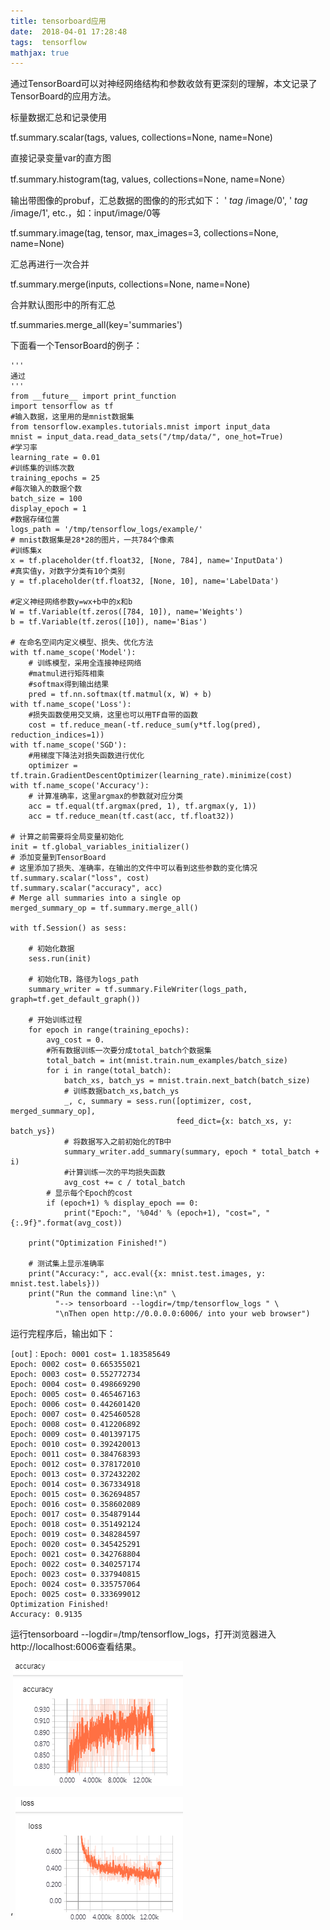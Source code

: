 ```yaml
---
title: tensorboard应用
date:  2018-04-01 17:28:48
tags:  tensorflow
mathjax: true
---
```

通过TensorBoard可以对神经网络结构和参数收敛有更深刻的理解，本文记录了TensorBoard的应用方法。

<!-- more -->

标量数据汇总和记录使用

tf.summary.scalar(tags, values, collections=None, name=None)  

直接记录变量var的直方图

tf.summary.histogram(tag, values, collections=None, name=None）  

输出带图像的probuf，汇总数据的图像的的形式如下： ' *tag* /image/0', ' *tag* /image/1', etc.，如：input/image/0等

tf.summary.image(tag, tensor, max_images=3, collections=None, name=None)  

汇总再进行一次合并

tf.summary.merge(inputs, collections=None, name=None)

合并默认图形中的所有汇总

tf.summaries.merge_all(key='summaries')  

下面看一个TensorBoard的例子：

```
'''
通过
'''
from __future__ import print_function
import tensorflow as tf
#输入数据，这里用的是mnist数据集
from tensorflow.examples.tutorials.mnist import input_data
mnist = input_data.read_data_sets("/tmp/data/", one_hot=True)
#学习率
learning_rate = 0.01
#训练集的训练次数
training_epochs = 25
#每次输入的数据个数
batch_size = 100
display_epoch = 1
#数据存储位置
logs_path = '/tmp/tensorflow_logs/example/'
# mnist数据集是28*28的图片，一共784个像素
#训练集x
x = tf.placeholder(tf.float32, [None, 784], name='InputData')
#真实值y，对数字分类有10个类别
y = tf.placeholder(tf.float32, [None, 10], name='LabelData')

#定义神经网络参数y=wx+b中的x和b
W = tf.Variable(tf.zeros([784, 10]), name='Weights')
b = tf.Variable(tf.zeros([10]), name='Bias')

# 在命名空间内定义模型、损失、优化方法
with tf.name_scope('Model'):
    # 训练模型，采用全连接神经网络
    #matmul进行矩阵相乘
    #softmax得到输出结果
    pred = tf.nn.softmax(tf.matmul(x, W) + b) 
with tf.name_scope('Loss'):
	#损失函数使用交叉熵，这里也可以用TF自带的函数
    cost = tf.reduce_mean(-tf.reduce_sum(y*tf.log(pred), reduction_indices=1))
with tf.name_scope('SGD'):
    #用梯度下降法对损失函数进行优化
    optimizer = tf.train.GradientDescentOptimizer(learning_rate).minimize(cost)
with tf.name_scope('Accuracy'):
    # 计算准确率，这里argmax的参数就对应分类
    acc = tf.equal(tf.argmax(pred, 1), tf.argmax(y, 1))
    acc = tf.reduce_mean(tf.cast(acc, tf.float32))

# 计算之前需要将全局变量初始化
init = tf.global_variables_initializer()
# 添加变量到TensorBoard
# 这里添加了损失、准确率，在输出的文件中可以看到这些参数的变化情况
tf.summary.scalar("loss", cost)
tf.summary.scalar("accuracy", acc)
# Merge all summaries into a single op
merged_summary_op = tf.summary.merge_all()

with tf.Session() as sess:

    # 初始化数据
    sess.run(init)

    # 初始化TB，路径为logs_path
    summary_writer = tf.summary.FileWriter(logs_path, graph=tf.get_default_graph())

    # 开始训练过程
    for epoch in range(training_epochs):
        avg_cost = 0.
        #所有数据训练一次要分成total_batch个数据集
        total_batch = int(mnist.train.num_examples/batch_size)
        for i in range(total_batch):
            batch_xs, batch_ys = mnist.train.next_batch(batch_size)
            # 训练数据batch_xs,batch_ys
            _, c, summary = sess.run([optimizer, cost, merged_summary_op],
                                     feed_dict={x: batch_xs, y: batch_ys})
            # 将数据写入之前初始化的TB中
            summary_writer.add_summary(summary, epoch * total_batch + i)
            #计算训练一次的平均损失函数
            avg_cost += c / total_batch
        # 显示每个Epoch的cost
        if (epoch+1) % display_epoch == 0:
            print("Epoch:", '%04d' % (epoch+1), "cost=", "{:.9f}".format(avg_cost))

    print("Optimization Finished!")

    # 测试集上显示准确率
    print("Accuracy:", acc.eval({x: mnist.test.images, y: mnist.test.labels}))
    print("Run the command line:\n" \
          "--> tensorboard --logdir=/tmp/tensorflow_logs " \
          "\nThen open http://0.0.0.0:6006/ into your web browser")

```

运行完程序后，输出如下：

```
[out]：Epoch: 0001 cost= 1.183585649
Epoch: 0002 cost= 0.665355021
Epoch: 0003 cost= 0.552772734
Epoch: 0004 cost= 0.498669290
Epoch: 0005 cost= 0.465467163
Epoch: 0006 cost= 0.442601420
Epoch: 0007 cost= 0.425460528
Epoch: 0008 cost= 0.412206892
Epoch: 0009 cost= 0.401397175
Epoch: 0010 cost= 0.392420013
Epoch: 0011 cost= 0.384768393
Epoch: 0012 cost= 0.378172010
Epoch: 0013 cost= 0.372432202
Epoch: 0014 cost= 0.367334918
Epoch: 0015 cost= 0.362694857
Epoch: 0016 cost= 0.358602089
Epoch: 0017 cost= 0.354879144
Epoch: 0018 cost= 0.351492124
Epoch: 0019 cost= 0.348284597
Epoch: 0020 cost= 0.345425291
Epoch: 0021 cost= 0.342768804
Epoch: 0022 cost= 0.340257174
Epoch: 0023 cost= 0.337940815
Epoch: 0024 cost= 0.335757064
Epoch: 0025 cost= 0.333699012
Optimization Finished!
Accuracy: 0.9135
```

运行tensorboard --logdir=/tmp/tensorflow_logs，打开浏览器进入http://localhost:6006查看结果。

​    ![1](tensorboard用法\1.png)

‘    ![2](tensorboard用法\2.png)





